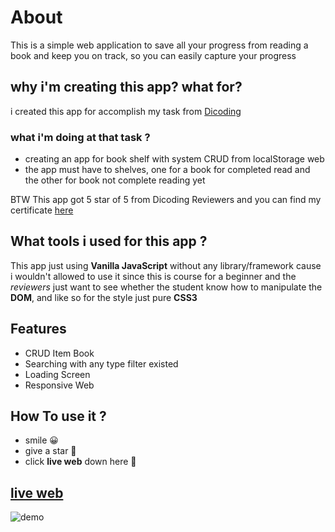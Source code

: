 # About
This is a simple web application to save all your progress from reading a book and keep you on track, so you can easily capture your progress

## why i'm creating this app? what for?
i created this app for accomplish my task from [Dicoding](https://www.dicoding.com/academies/315)

### what i'm doing at that task ?
- creating an app for book shelf with system CRUD from localStorage web
- the app must have to shelves, one for a book for completed read and the other for book not complete reading yet

BTW This app got 5 star of 5 from Dicoding Reviewers and you can find my certificate [here](https://www.dicoding.com/certificates/0LZ03DRJ3Z65)

## What tools i used for this app ?
This app just using **Vanilla JavaScript** without any library/framework cause i wouldn't allowed to use it since this is course for a beginner and the *reviewers* just want to see whether the student know how to manipulate the **DOM**, and like so for the style just pure **CSS3**

## Features
- CRUD Item Book
- Searching with any type filter existed
- Loading Screen
- Responsive Web

## How To use it ?

- smile 😀
- give a star 🌟
- click **live web** down here 🔽

## [live web](https://isekaiweb.github.io/mybookshelf/)

![demo](https://github.com/isekaiweb/assets/blob/main/demo-app/mybookshelf.gif)

